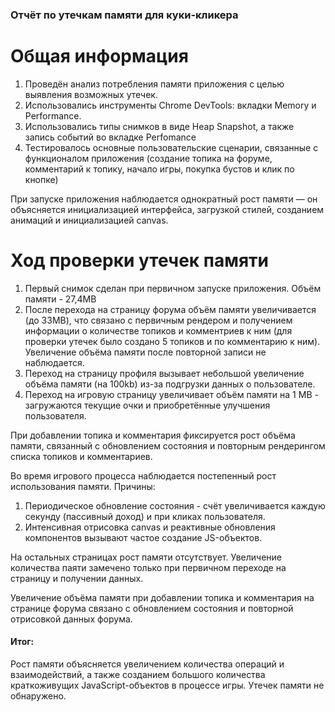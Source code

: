 ### Отчёт по утечкам памяти для куки-кликера 

# Общая информация

1) Проведён анализ потребления памяти приложения с целью выявления возможных утечек.
2) Использовались инструменты Chrome DevTools: вкладки Memory и Performance.
3) Использовались типы снимков в виде Heap Snapshot, а также запись событий во вкладке Perfomance
4) Тестировалось основные пользовательские сценарии, связанные с функционалом приложения (создание топика на форуме, комментарий к топику, начало игры, покупка бустов и клик по кнопке)

При запуске приложения наблюдается однократный рост памяти — он объясняется инициализацией интерфейса, загрузкой стилей, созданием анимаций и инициализацией canvas.

# Ход проверки утечек памяти

1) Первый снимок сделан при первичном запуске приложения. Объём памяти - 27,4MB
2) После перехода на страницу форума объём памяти увеличивается (до 33MB), что связано с первичным рендером и получением информации о количестве топиков и комментриев к ним (для проверки утечек было создано 5 топиков и по комментарию к ним). Увеличение объёма памяти после повторной записи не наблюдается.
3) Переход на страницу профиля вызывает небольшой увеличение объёма памяти (на 100kb) из-за подгрузки данных о пользователе.
4) Переход на игровую страницу увеличивает объём памяти на 1 MB - загружаются текущие очки и приобретённые улучшения пользователя. 

При добавлении топика и комментария фиксируется рост объёма памяти, связанный с обновлением состояния и повторным рендерингом списка топиков и комментариев.



Во время игрового процесса наблюдается постепенный рост использования памяти. Причины:

1. Периодическое обновление состояния - счёт увеличивается каждую секунду (пассивный доход) и при кликах пользователя.
2. Интенсивная отрисовка canvas и реактивные обновления компонентов вызывают частое создание JS-объектов.

На остальных страницах рост памяти отсутствует. Увеличение количества паяти замечено только при первичном переходе на страницу и получении данных. 

Увеличение объёма памяти при добавлении топика и комментария на странице форума связано с обновлением состояния и повторной отрисовкой данных форума.

####  Итог:
Рост памяти объясняется увеличением количества операций и взаимодействий, а также созданием большого количества краткоживущих JavaScript-объектов в процессе игры. Утечек памяти не обнаружено.
